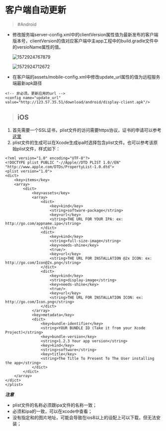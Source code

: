 # 客户端自动更新



> #Android

* 修改服务端server-config.xml中的clientVersion属性值为最新发布的客户端版本号，clientVersion的值对应客户端中主app工程中的build.gradle文件中的versioName属性的值。

  ![1572924767879](../../source/images/1572924767879.png)

  ![1572924712672](../../source/images/1572924712672.png)

  
* 在客户端的assets/mobile-config.xml中修改update_url属性的值为远程服务端最新apk路径
```
<!-- 非必须。更新应用的url -->
<config name="update_url" value="http://123.57.35.51/download/android/display-client.apk"/>
```



> ## iOS

1. 首先需要一个SSL证书，plist文件的访问需要https协议，证书的申请可以参考[这里](http://www.freehao123.com/startssl-ssl/)
2. plist文件的生成可以在Xcode生成ipa时选择包含plist文件。也可以参考该原始plist文件，样式如下：

```
<?xml version="1.0" encoding="UTF-8"?>
<!DOCTYPE plist PUBLIC "-//Apple//DTD PLIST 1.0//EN" "http://www.apple.com/DTDs/PropertyList-1.0.dtd">
<plist version="1.0">
<dict>
	<key>items</key>
	<array>
		<dict>
			<key>assets</key>
			<array>
				<dict>
					<key>kind</key>
					<string>software-package</string>
					<key>url</key>
					<string>THE URL FOR YOUR IPA: ex: http://go.com/appname.ipa</string>
				</dict>
				<dict>
					<key>kind</key>
					<string>full-size-image</string>
					<key>needs-shine</key>
					<true/>
					<key>url</key>
					<string>THE URL FOR INSTALLATION @2x ICON: ex: http://go.com/Icon@2x.png</string>
				</dict>
				<dict>
					<key>kind</key>
					<string>display-image</string>
					<key>needs-shine</key>
					<true/>
					<key>url</key>
					<string>THE URL FOR INSTALLATION ICON: ex: http://go.com/Icon.png</string>
				</dict>
			</array>
			<key>metadata</key>
			<dict>
				<key>bundle-identifier</key>
				<string>YOUR BUNDLE ID (Take it from your Xcode Project)</string>
				<key>bundle-version</key>
				<string>1.2.3 Your app version</string>
				<key>kind</key>
				<string>software</string>
				<key>title</key>
				<string>The Title To Present To The User installing the app</string>
			</dict>
		</dict>
	</array>
</dict>
</plist>
```

***注意***

- plist文件的名称必须跟ipa文件的名称一致；
- <bundle-identifier>必须和ipa的一致，可以在xcode中查看；
- 没有指定<full-size-image>和<display-image>的图片地址，可能会导致在ios8以上的设配上可以下载，但无法安装；

